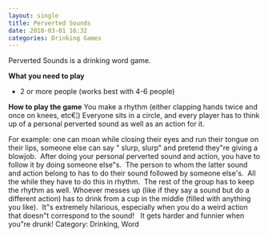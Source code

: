 ```yaml
---
layout: single
title: Perverted Sounds
date: 2010-03-01 16:32
categories: Drinking Games
---
```

Perverted Sounds is a drinking word game.

<strong>What you need to play</strong>
<ul>
	<li>2 or more people (works best with 4-6 people)</li>
</ul>
<strong>How to play the game</strong>
You make a rhythm (either clapping hands twice and once on knees, etc€¦) Everyone sits in a circle, and every player has to think up of a personal perverted sound as well as an action for it.

For example: one can moan while closing their eyes and run their tongue on their lips, someone else can say "
slurp, slurp" and pretend they&quot;re giving a blowjob.  After doing your personal perverted sound and action, you have to follow it by doing someone else&quot;s.  The person to whom the latter sound and action belong to has to do their sound followed by someone else's.  All the while they have to do this in rhythm.  The rest of the group has to keep the rhythm as well.
Whoever messes up (like if they say a sound but do a different action) has to drink from a cup in the middle (filled with anything you like).  It&quot;s extremely hilarious, especially when you do a weird action that doesn&quot;t correspond to the sound!   It gets harder and funnier when you&quot;re drunk!
Category: Drinking, Word
